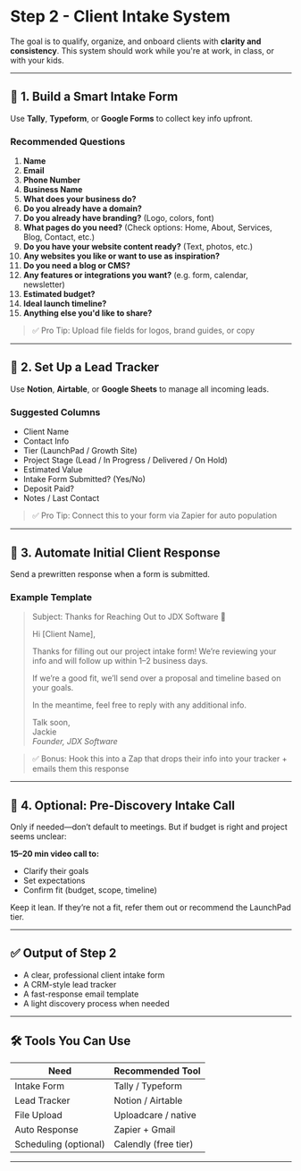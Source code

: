 # Step 2 - Client Intake System

The goal is to qualify, organize, and onboard clients with **clarity and consistency**. This system should work while you're at work, in class, or with your kids.

---

## 🔹 1. Build a Smart Intake Form

Use **Tally**, **Typeform**, or **Google Forms** to collect key info upfront.

### Recommended Questions

1. **Name**
2. **Email**
3. **Phone Number**
4. **Business Name**
5. **What does your business do?**
6. **Do you already have a domain?**
7. **Do you already have branding?** (Logo, colors, font)
8. **What pages do you need?** (Check options: Home, About, Services, Blog, Contact, etc.)
9. **Do you have your website content ready?** (Text, photos, etc.)
10. **Any websites you like or want to use as inspiration?**
11. **Do you need a blog or CMS?**
12. **Any features or integrations you want?** (e.g. form, calendar, newsletter)
13. **Estimated budget?**
14. **Ideal launch timeline?**
15. **Anything else you'd like to share?**

> ✅ Pro Tip: Upload file fields for logos, brand guides, or copy

---

## 🔹 2. Set Up a Lead Tracker

Use **Notion**, **Airtable**, or **Google Sheets** to manage all incoming leads.

### Suggested Columns

- Client Name
- Contact Info
- Tier (LaunchPad / Growth Site)
- Project Stage (Lead / In Progress / Delivered / On Hold)
- Estimated Value
- Intake Form Submitted? (Yes/No)
- Deposit Paid?
- Notes / Last Contact

> ✅ Pro Tip: Connect this to your form via Zapier for auto population

---

## 🔹 3. Automate Initial Client Response

Send a prewritten response when a form is submitted.

### Example Template

> Subject: Thanks for Reaching Out to JDX Software 🚀  
>
> Hi [Client Name],  
> 
> Thanks for filling out our project intake form! We’re reviewing your info and will follow up within 1–2 business days.  
>
> If we’re a good fit, we’ll send over a proposal and timeline based on your goals.  
>
> In the meantime, feel free to reply with any additional info.  
>
> Talk soon,  
> Jackie  
> *Founder, JDX Software*

> ✅ Bonus: Hook this into a Zap that drops their info into your tracker + emails them this response

---

## 🔹 4. Optional: Pre-Discovery Intake Call

Only if needed—don’t default to meetings. But if budget is right and project seems unclear:

**15–20 min video call to:**

- Clarify their goals
- Set expectations
- Confirm fit (budget, scope, timeline)

Keep it lean. If they’re not a fit, refer them out or recommend the LaunchPad tier.

---

## ✅ Output of Step 2

- A clear, professional client intake form
- A CRM-style lead tracker
- A fast-response email template
- A light discovery process when needed

---

## 🛠 Tools You Can Use

| Need                  | Recommended Tool        |
|-----------------------|-------------------------|
| Intake Form           | Tally / Typeform        |
| Lead Tracker          | Notion / Airtable       |
| File Upload           | Uploadcare / native     |
| Auto Response         | Zapier + Gmail          |
| Scheduling (optional) | Calendly (free tier)    |

---
